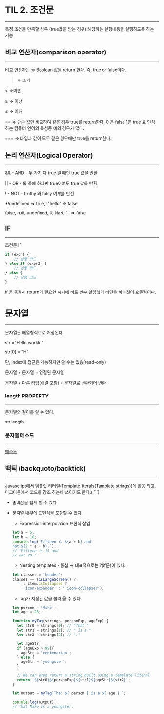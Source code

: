 # TIL 2. 조건문

---

특정 조건을 만족할 경우 (true값을 받는 경우) 해당하는 실행내용을 실행하도록 하는 기능

## 비교 연산자(comparison operator)

---

비교 연산자는 늘 Boolean 값을 return 한다. 즉, true or false이다.

> ⇒ 초과

< ⇒미만

≥ ⇒ 이상

≤ ⇒ 이하

== ⇒ 단순 값만 비교하여 같은 경우 true를 return한다. 0 은 false 1은 true  로 인식하는 컴퓨터 언어의 특성등 예외 경우가 많다.

=== ⇒ 타입과 값이 모두 같은 경우에만 true를 return한다.

## 논리 연산자(Logical Operator)

---

&& - AND - 두 가지 다 true 일 때만 true 값을 반환

|| - OR - 둘 중에 하나만 true이여도 true 값을 반환

! - NOT - truthy 와 falsy 여부를 반전

*!undefined ⇒ true, !"hello" ⇒ false

false, null, undefined, 0, NaN, ' ' ⇒ false

## IF

---

조건문 IF

```jsx
if (expr) {
	// 실행 코드
} else if (expr2) {
	// 실행 코드
} else {
	// 실행 코드
}
```
if 문 동작시 return이 필요한 시기에 바로 변수 할당없이 리턴을 하는것이 효율적이다.
# 문자열

---

문자열은 배열형식으로 저장된다.

str ="Hello workld"

str[0] = "H"

단, index에 접근은 가능하지만 쓸 수는 없음(read-only)

문자열 + 문자열 = 연결된 문자열

문자열 + 다른 타입(배열 포함) = 문자열로 변환되어 반환

### length PROPERTY

---

문자열의 길이를 알 수 있다.

str.length

### 문자열 메소드

---

[메소드](https://www.notion.so/0821f29570b5455b928070738f758e78)

## 백틱 (backquoto/backtick)

---

Javascript에서 템플릿 리터럴(Template literals(Tamplate strings))에 활용 되고, 마크다운에서 코드를 강조 하는데 쓰이기도 한다.( ```)

- 줄바꿈을 쉽게 할 수 있다
- 문자열 내부에 표현식을 포함할 수 있다.
    - Expression interpolation 표현식 삽입

    ```jsx
    let a = 5;
    let b = 10;
    console.log(`Fifteen is ${a + b} and
    not ${2 * a + b}.`);
    // "Fifteen is 15 and
    // not 20."
    ```

    - Nesting templates - 중첩 → 대표적으로는 ?(if문)이 있다.

    ```jsx
    let classes = 'header';
    classes += (isLargeScreen() ?
      '' : item.isCollapsed ?
        ' icon-expander' : ' icon-collapser');
    ```

    - tag가 지정된 값을 불러 올 수 있다.

    ```jsx
    let person = 'Mike';
    let age = 28;

    function myTag(strings, personExp, ageExp) {
      let str0 = strings[0]; // "That "
      let str1 = strings[1]; // " is a "
      let str2 = strings[2]; // "."

      let ageStr;
      if (ageExp > 99){
        ageStr = 'centenarian';
      } else {
        ageStr = 'youngster';
      }

      // We can even return a string built using a template literal
      return `${str0}${personExp}${str1}${ageStr}${str2}`;
    }

    let output = myTag`That ${ person } is a ${ age }.`;

    console.log(output);
    // That Mike is a youngster.
    ```